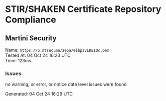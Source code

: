 # STIR/SHAKEN Certificate Repository Compliance

## Martini Security

Name: `https://p.mtsec.me/2e5a/eibpzvLDB1Qc.pem`\
Tested At: 04 Oct 24 16:23 UTC\
Time: 123ms

### Issues

no warning, or error, or notice date level issues were found

Generated: 04 Oct 24 16:29 UTC